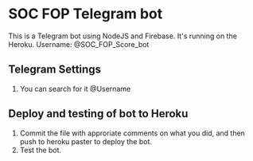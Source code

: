 # SOC FOP Telegram bot
This is a Telegram bot using NodeJS and Firebase. It's running on the Heroku.
Username: @SOC_FOP_Score_bot


## Telegram Settings

1. You can search for it @Username

## Deploy and testing of bot to Heroku

1. Commit the file with approriate comments on what you did, and then push to heroku paster to deploy the bot.
2. Test the bot.
